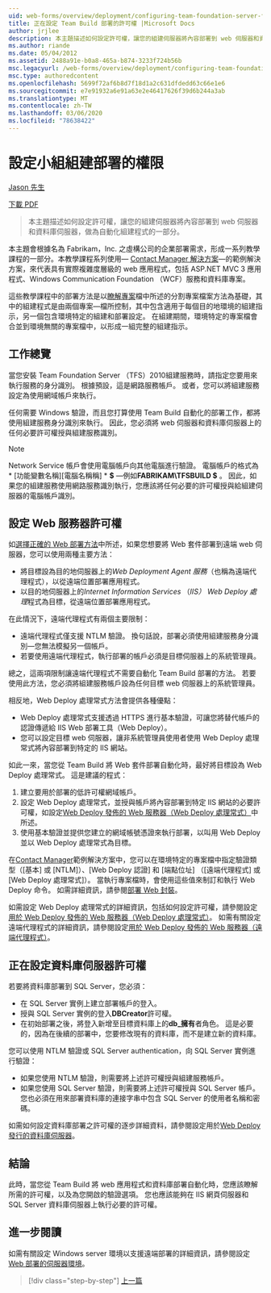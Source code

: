 ```yaml
---
uid: web-forms/overview/deployment/configuring-team-foundation-server-for-web-deployment/configuring-permissions-for-team-build-deployment
title: 正在設定 Team Build 部署的許可權 |Microsoft Docs
author: jrjlee
description: 本主題描述如何設定許可權，讓您的組建伺服器將內容部署到 web 伺服器和資料庫伺服器，做為自動化 b 的一部分 。
ms.author: riande
ms.date: 05/04/2012
ms.assetid: 2488a91e-b0a8-465a-b874-3233f724b56b
msc.legacyurl: /web-forms/overview/deployment/configuring-team-foundation-server-for-web-deployment/configuring-permissions-for-team-build-deployment
msc.type: authoredcontent
ms.openlocfilehash: 5699f72af6b8d7f18d1a2c631dfdedd63c66e1e6
ms.sourcegitcommit: e7e91932a6e91a63e2e46417626f39d6b244a3ab
ms.translationtype: MT
ms.contentlocale: zh-TW
ms.lasthandoff: 03/06/2020
ms.locfileid: "78638422"
---
```

# <a name="configuring-permissions-for-team-build-deployment"></a>設定小組組建部署的權限

[Jason 先生](https://github.com/jrjlee)

[下載 PDF](https://msdnshared.blob.core.windows.net/media/MSDNBlogsFS/prod.evol.blogs.msdn.com/CommunityServer.Blogs.Components.WeblogFiles/00/00/00/63/56/8130.DeployingWebAppsInEnterpriseScenarios.pdf)

> 本主題描述如何設定許可權，讓您的組建伺服器將內容部署到 web 伺服器和資料庫伺服器，做為自動化組建程式的一部分。

本主題會根據名為 Fabrikam，Inc. 之虛構公司的企業部署需求，形成一系列教學課程的一部分。本教學課程系列使用&#x2014; [Contact Manager 解決方案](../web-deployment-in-the-enterprise/the-contact-manager-solution.md)&#x2014;的範例解決方案，來代表具有實際複雜度層級的 web 應用程式，包括 ASP.NET MVC 3 應用程式、Windows Communication Foundation （WCF）服務和資料庫專案。

這些教學課程中的部署方法是以[瞭解專案](../web-deployment-in-the-enterprise/understanding-the-project-file.md)檔中所述的分割專案檔案方法為基礎，其中的組建程式是由兩個專案&#x2014;檔所控制，其中包含適用于每個目的地環境的組建指示，另一個包含環境特定的組建和部署設定。 在組建期間，環境特定的專案檔會合並到環境無關的專案檔中，以形成一組完整的組建指示。

## <a name="task-overview"></a>工作總覽

當您安裝 Team Foundation Server （TFS）2010組建服務時，請指定您要用來執行服務的身分識別。 根據預設，這是網路服務帳戶。 或者，您可以將組建服務設定為使用網域帳戶來執行。

任何需要 Windows 驗證，而且您打算使用 Team Build 自動化的部署工作，都將使用組建服務身分識別來執行。 因此，您必須將 web 伺服器和資料庫伺服器上的任何必要許可權授與組建服務識別。

> [!NOTE]
> Network Service 帳戶會使用電腦帳戶向其他電腦進行驗證。 電腦帳戶的格式為 * [功能變數名稱]\[電腦名稱稱] * **$** &#x2014;例如**FABRIKAM\TFSBUILD $** 。 因此，如果您的組建服務使用網路服務識別執行，您應該將任何必要的許可權授與給組建伺服器的電腦帳戶識別。

## <a name="configuring-web-server-permissions"></a>設定 Web 服務器許可權

如[選擇正確的 Web 部署方法](../configuring-server-environments-for-web-deployment/choosing-the-right-approach-to-web-deployment.md)中所述，如果您想要將 Web 套件部署到遠端 web 伺服器，您可以使用兩種主要方法：

- 將目標設為目的地伺服器上的*Web Deployment Agent 服務*（也稱為遠端代理程式），以從遠端位置部署應用程式。
- 以目的地伺服器上的*Internet Information Services* （*IIS） Web Deploy 處理*程式為目標，從遠端位置部署應用程式。

在此情況下，遠端代理程式有兩個主要限制：

- 遠端代理程式僅支援 NTLM 驗證。 換句話說，部署必須使用組建服務身分識別&#x2014;您無法模擬另一個帳戶。
- 若要使用遠端代理程式，執行部署的帳戶必須是目標伺服器上的系統管理員。

總之，這兩項限制讓遠端代理程式不需要自動化 Team Build 部署的方法。 若要使用此方法，您必須將組建服務帳戶設為任何目標 web 伺服器上的系統管理員。

相反地，Web Deploy 處理常式方法會提供各種優點：

- Web Deploy 處理常式支援透過 HTTPS 進行基本驗證，可讓您將替代帳戶的認證傳遞給 IIS Web 部署工具（Web Deploy）。
- 您可以設定目標 web 伺服器，讓非系統管理員使用者使用 Web Deploy 處理常式將內容部署到特定的 IIS 網站。

如此一來，當您從 Team Build 將 Web 套件部署自動化時，最好將目標設為 Web Deploy 處理常式。 這是建議的程式：

1. 建立要用於部署的低許可權網域帳戶。
2. 設定 Web Deploy 處理常式，並授與帳戶將內容部署到特定 IIS 網站的必要許可權，如設定[Web Deploy 發佈的 Web 服務器（Web Deploy 處理常式）](../configuring-server-environments-for-web-deployment/configuring-a-web-server-for-web-deploy-publishing-web-deploy-handler.md)中所述。
3. 使用基本驗證並提供您建立的網域帳號憑證來執行部署，以叫用 Web Deploy 並以 Web Deploy 處理常式為目標。

在[Contact Manager](../web-deployment-in-the-enterprise/the-contact-manager-solution.md)範例解決方案中，您可以在環境特定的專案檔中指定驗證類型（[基本] 或 [NTLM]）、[Web Deploy 認證] 和 [端點位址] （[遠端代理程式] 或 [Web Deploy 處理常式]）。 當執行專案檔時，會使用這些值來制訂和執行 Web Deploy 命令。 如需詳細資訊，請參閱[部署 Web 封裝](../web-deployment-in-the-enterprise/deploying-web-packages.md)。

如需設定 Web Deploy 處理常式的詳細資訊，包括如何設定許可權，請參閱設定[用於 Web Deploy 發佈的 Web 服務器（Web Deploy 處理常式）](../configuring-server-environments-for-web-deployment/configuring-a-web-server-for-web-deploy-publishing-web-deploy-handler.md)。 如需有關設定遠端代理程式的詳細資訊，請參閱設定[用於 Web Deploy 發佈的 Web 服務器（遠端代理程式）](../configuring-server-environments-for-web-deployment/configuring-a-web-server-for-web-deploy-publishing-remote-agent.md)。

## <a name="configuring-database-server-permissions"></a>正在設定資料庫伺服器許可權

若要將資料庫部署到 SQL Server，您必須：

- 在 SQL Server 實例上建立部署帳戶的登入。
- 授與 SQL Server 實例的登入**DBCreator**許可權。
- 在初始部署之後，將登入新增至目標資料庫上的**db\_擁有**者角色。 這是必要的，因為在後續的部署中，您要修改現有的資料庫，而不是建立新的資料庫。

您可以使用 NTLM 驗證或 SQL Server authentication，向 SQL Server 實例進行驗證：

- 如果您使用 NTLM 驗證，則需要將上述許可權授與組建服務帳戶。
- 如果您使用 SQL Server 驗證，則需要將上述許可權授與 SQL Server 帳戶。 您也必須在用來部署資料庫的連接字串中包含 SQL Server 的使用者名稱和密碼。

如需如何設定資料庫部署之許可權的逐步詳細資料，請參閱設定用於[Web Deploy 發行的資料庫伺服器](../configuring-server-environments-for-web-deployment/configuring-a-database-server-for-web-deploy-publishing.md)。

## <a name="conclusion"></a>結論

此時，當您從 Team Build 將 web 應用程式和資料庫部署自動化時，您應該瞭解所需的許可權，以及為您開啟的驗證選項。 您也應該能夠在 IIS 網頁伺服器和 SQL Server 資料庫伺服器上執行必要的許可權。

## <a name="further-reading"></a>進一步閱讀

如需有關設定 Windows server 環境以支援遠端部署的詳細資訊，請參閱設定[Web 部署的伺服器環境](../configuring-server-environments-for-web-deployment/configuring-server-environments-for-web-deployment.md)。

> [!div class="step-by-step"]
> [上一篇](deploying-a-specific-build.md)
